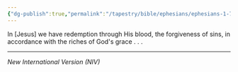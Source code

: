 ```yaml
---
{"dg-publish":true,"permalink":"/tapestry/bible/ephesians/ephesians-1-7/","title":"Ephesians 1:7","hide":true,"tags":["bible-verse","bible-verse"],"dgHomeLink":true,"dgShowLocalGraph":true,"dgEnableSearch":true}
---
```


In [Jesus] we have redemption through His blood, the forgiveness of sins, in accordance with the riches of God's grace . . .

---
*New International Version (NIV)*

